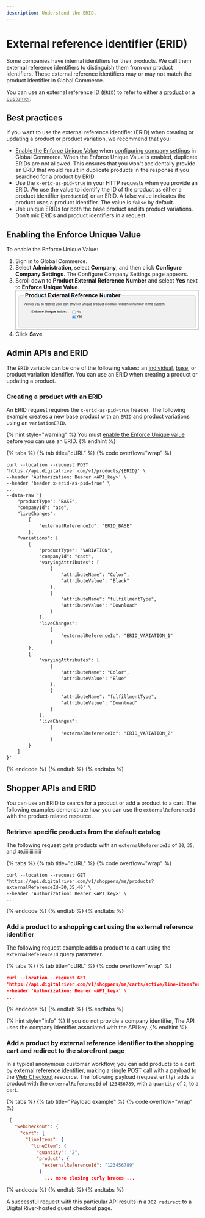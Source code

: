 ```yaml
---
description: Understand the ERID.
---
```


# External reference identifier (ERID)

Some companies have internal identifiers for their products. We call them external reference identifiers to distinguish them from our product identifiers. These external reference identifiers may or may not match the product identifier in Global Commerce.&#x20;

You can use an external reference ID (`ERID`) to refer to either a [product](external-reference-identifier-erid.md#best-practices) or a [customer](customer-identifier.md).&#x20;

## Best practices

If you want to use the external reference identifier (ERID) when creating or updating a product or product variation, we recommend that you:

* [Enable the Enforce Unique Value](external-reference-identifier-erid.md#enabling-the-enforce-unique-value) when [configuring company settings](https://help.digitalriver.com/internal-help/gc/Administration/Company/Configuring-company-settings.htm) in Global Commerce. When the Enforce Unique Value is enabled, duplicate ERIDs are not allowed. This ensures that you won't accidentally provide an ERID that would result in duplicate products in the response if you searched for a product by ERID.
* Use the `x-erid-as-pid=true` in your HTTP requests when you provide an ERID. We use the value to identify the ID of the product as either a product identifier (`productId`) or an ERID. A false value indicates the product uses a product identifier. The value is `false` by default.
* Use unique ERIDs for both the base product and its product variations. Don't mix ERIDs and product identifiers in a request.

## Enabling the Enforce Unique Value

To enable the Enforce Unique Value:

1. Sign in to Global Commerce.
2. Select **Administration**, select **Company**, and then click **Configure Company Settings**. The Configure Company Settings page appears.
3. Scroll down to **Product External Reference Number** and select **Yes** next to **Enforce Unique Value**.\
   <img src="../../.gitbook/assets/image (6).png" alt="" data-size="original">
4. Click **Save**.

## Admin APIs and ERID

The `ERID` variable can be one of the following values: an [individual](../admin-apis-reference/products.md#individual-product), [base](../admin-apis-reference/products.md#base-product), or product variation identifier. You can use an ERID when creating a product or updating a product.&#x20;

### Creating a product with an ERID

An ERID request requires the `x-erid-as-pid=true` header. The following example creates a new base product with an `ERID` and product variations using an `variationERID`.

{% hint style="warning" %}
You must [enable the Enforce Unique value](external-reference-identifier-erid.md#enabling-the-enforce-unique-value) before you can use an ERID.
{% endhint %}

{% tabs %}
{% tab title="cURL" %}
{% code overflow="wrap" %}
```http
curl --location --request POST 'https://api.digitalriver.com/v1/products/{ERID}' \
--header 'Authorization: Bearer <API_key>' \
--header 'header x-erid-as-pid=true' \
...
--data-raw '{
    "productType": "BASE",  
    "companyId": "ace",  
    "liveChanges": 
        {  
            "externalReferenceId": "ERID_BASE"
        },  
    "variations": [    
        { 
            "productType": "VARIATION",      
            "companyId": "cast",      
            "varyingAttributes": [        
                {          
                    "attributeName": "Color",          
                    "attributeValue": "Black"        
                },        
                {          
                    "attributeName": "fulfillmentType",          
                    "attributeValue": "Download"        
                }      
            ],      
            "liveChanges": 
                { 
                    "externalReferenceId": "ERID_VARIATION_1"     
                }    
        },    
        {           
            "varyingAttributes": [        
                {          
                    "attributeName": "Color",          
                    "attributeValue": "Blue"        
                },        
                {          
                    "attributeName": "fulfillmentType",          
                    "attributeValue": "Download"        
                }      
            ],      
            "liveChanges":   
                { 
                    "externalReferenceId": "ERID_VARIATION_2"     
                }   
        }  
    ] 
}'
```
{% endcode %}
{% endtab %}
{% endtabs %}

## Shopper APIs and ERID

You can use an ERID to search for a product or add a product to a cart. The following examples demonstrate how you can use the `externalReferenceId` with the product-related resource.

### Retrieve specific products from the default catalog

The following request gets products with an `externalReferenceId` of `30`, `35`, and `40`.iiiiiiiiiiiii

{% tabs %}
{% tab title="cURL" %}
{% code overflow="wrap" %}
```http
curl --location --request GET 
'https://api.digitalriver.com/v1/shoppers/me/products?externalReferenceId=30,35,40' \
--header 'Authorization: Bearer <API_key>' \
...
```
{% endcode %}
{% endtab %}
{% endtabs %}

### Add a product to a shopping cart using the external reference identifier

The following request example adds a product to a cart using the `externalReferenceId` query parameter.

{% tabs %}
{% tab title="cURL" %}
{% code overflow="wrap" %}
```json
curl --location --request GET 
'https://api.digitalriver.com/v1/shoppers/me/carts/active/line-items?externalReferenceId=0123456789' \
--header 'Authorization: Bearer <API_key>' \
...
```
{% endcode %}
{% endtab %}
{% endtabs %}

{% hint style="info" %}
If you do not provide a company identifier, The API uses the company identifier associated with the API key.
{% endhint %}

### Add a product by external reference identifier to the shopping cart and redirect to the storefront page

In a typical anonymous customer workflow, you can add products to a cart by external reference identifier, making a single POST call with a payload to the [Web Checkout](https://www.digitalriver.com/docs/commerce-shopper-api/#tag/Web-Checkout) resource. The following payload (request entity) adds a product with the `externalReferenceId` of `123456789`, with a `quantity` of `2`, to a cart.

{% tabs %}
{% tab title="Payload example" %}
{% code overflow="wrap" %}
```json
 {
   "webCheckout": {
     "cart": {
       "lineItems": {
         "lineItem": {
           "quantity": "2",
           "product": {
             "externalReferenceId": "123456789"
            }
              ... more closing curly braces ...
```
{% endcode %}
{% endtab %}
{% endtabs %}

A successful request with this particular API results in a `302 redirect` to a Digital River-hosted guest checkout page.&#x20;
